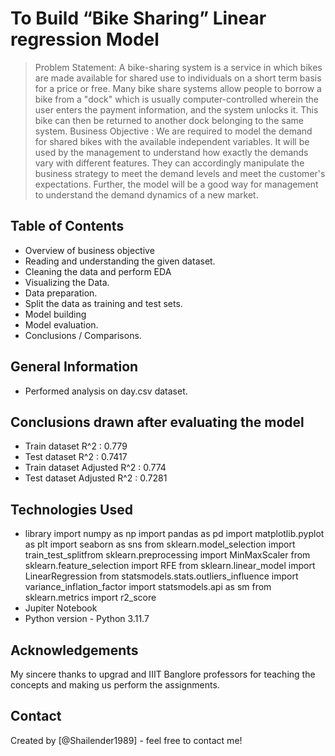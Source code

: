 # To Build “Bike Sharing” Linear regression Model 
>Problem Statement:
A bike-sharing system is a service in which bikes are made available for shared use to individuals on a short term basis for a price or free. Many bike share systems allow people to borrow a bike from a "dock" which is usually computer-controlled wherein the user enters the payment information, and the system unlocks it. This bike can then be returned to another dock belonging to the same system.
>Business Objective :
We are required to model the demand for shared bikes with the available independent variables. It will be used by the management to understand how exactly the demands vary with different features. They can accordingly manipulate the business strategy to meet the demand levels and meet the customer's expectations. Further, the model will be a good way for management to understand the demand dynamics of a new market. 

## Table of Contents
* Overview of business objective
* Reading and understanding the given dataset.
* Cleaning the data and perform EDA
* Visualizing the Data.
* Data preparation.
* Split the data as training and test sets.
* Model building
* Model evaluation.
* Conclusions / Comparisons.

<!-- You can include any other section that is pertinent to your problem -->

## General Information
- Performed analysis on day.csv dataset.


## Conclusions drawn after evaluating the model
- Train dataset R^2          : 0.779
- Test dataset R^2           : 0.7417
- Train dataset Adjusted R^2 : 0.774    
- Test dataset Adjusted R^2  : 0.7281

## Technologies Used
- library 
import numpy as np
import pandas as pd
import matplotlib.pyplot as plt
import seaborn as sns
from sklearn.model_selection import train_test_splitfrom sklearn.preprocessing import MinMaxScaler
from sklearn.feature_selection import RFE
from sklearn.linear_model import LinearRegression
from statsmodels.stats.outliers_influence import variance_inflation_factor
import statsmodels.api as sm
from sklearn.metrics import r2_score
- Jupiter Notebook  
- Python version - Python 3.11.7

## Acknowledgements
My sincere thanks to upgrad and IIIT Banglore professors for teaching the concepts and making us perform the assignments.


## Contact
Created by [@Shailender1989] - feel free to contact me!
